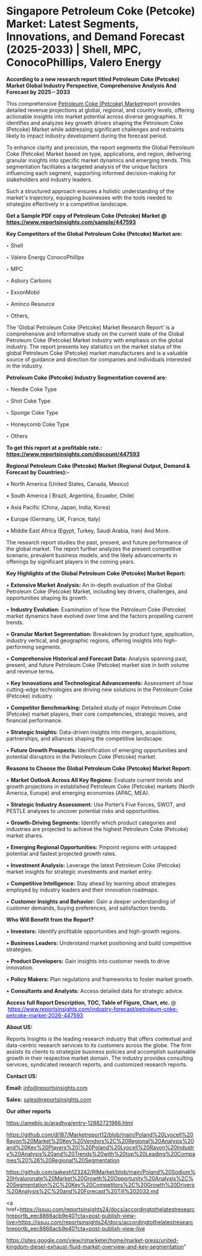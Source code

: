 # Singapore Petroleum Coke (Petcoke) Market: Latest Segments, Innovations, and Demand Forecast (2025-2033) | Shell, MPC, ConocoPhillips, Valero Energy

<strong>According to a new research report titled Petroleum Coke (Petcoke) Market Global Industry Perspective, Comprehensive Analysis And Forecast by 2025 – 2033</strong>

This comprehensive <a href=https://www.reportsinsights.com/sample/447593>Petroleum Coke (Petcoke) Market</a>report provides detailed revenue projections at global, regional, and country levels, offering actionable insights into market potential across diverse geographies. It identifies and analyzes key growth drivers shaping the Petroleum Coke (Petcoke) Market while addressing significant challenges and restraints likely to impact industry development during the forecast period.

To enhance clarity and precision, the report segments the Global Petroleum Coke (Petcoke) Market based on type, applications, and region, delivering granular insights into specific market dynamics and emerging trends. This segmentation facilitates a targeted analysis of the unique factors influencing each segment, supporting informed decision-making for stakeholders and industry leaders.

Such a structured approach ensures a holistic understanding of the market's trajectory, equipping businesses with the tools needed to strategize effectively in a competitive landscape.

<strong>Get a Sample PDF copy of Petroleum Coke (Petcoke) Market </strong><strong>@<a href=https://www.reportsinsights.com/sample/447593 style=color:#0000ff;> https://www.reportsinsights.com/sample/447593</a></strong></font>

<strong>Key Competitors of the Global Petroleum Coke (Petcoke) Market are:</strong>

‣ Shell

‣ Valero Energy ConocoPhillips

‣ MPC

‣ Asbury Carbons

‣ ExxonMobil

‣ Aminco Resource

‣ Others,

The ‘Global Petroleum Coke (Petcoke) Market Research Report’ is a comprehensive and informative study on the current state of the Global Petroleum Coke (Petcoke) Market industry with emphasis on the global industry. The report presents key statistics on the market status of the global Petroleum Coke (Petcoke) market manufacturers and is a valuable source of guidance and direction for companies and individuals interested in the industry.

<strong>Petroleum Coke (Petcoke) Industry Segmentation covered are:</strong>

‣ Needle Coke Type

‣ Shot Coke Type

‣ Sponge Coke Type

‣ Honeycomb Coke Type

‣ Others

<strong>To get this report at a profitable rate.: <a href=https://www.reportsinsights.com/discount/447593 style=color:#0000ff;>https://www.reportsinsights.com/discount/447593</a></strong></font>

<strong>Regional Petroleum Coke (Petcoke) Market (Regional Output, Demand &amp; Forecast by Countries):-</strong>

• North America (United States, Canada, Mexico)

• South America ( Brazil, Argentina, Ecuador, Chile)

• Asia Pacific (China, Japan, India, Korea)

• Europe (Germany, UK, France, Italy)

• Middle East Africa (Egypt, Turkey, Saudi Arabia, Iran) And More.

The research report studies the past, present, and future performance of the global market. The report further analyzes the present competitive scenario, prevalent business models, and the likely advancements in offerings by significant players in the coming years.

<strong>Key Highlights of the Global Petroleum Coke (Petcoke) Market Report:</strong>

• <strong>Extensive Market Analysis:</strong> An in-depth evaluation of the Global Petroleum Coke (Petcoke) Market, including key drivers, challenges, and opportunities shaping its growth.

• <strong>Industry Evolution:</strong> Examination of how the Petroleum Coke (Petcoke) market dynamics have evolved over time and the factors propelling current trends.

• <strong>Granular Market Segmentation:</strong> Breakdown by product type, application, industry vertical, and geographic regions, offering insights into high-performing segments.

• <strong>Comprehensive Historical and Forecast Data:</strong> Analysis spanning past, present, and future Petroleum Coke (Petcoke) market size in both volume and revenue terms.

• <strong>Key Innovations and Technological Advancements:</strong> Assessment of how cutting-edge technologies are driving new solutions in the Petroleum Coke (Petcoke) industry.

• <strong>Competitor Benchmarking:</strong> Detailed study of major Petroleum Coke (Petcoke) market players, their core competencies, strategic moves, and financial performance.

• <strong>Strategic Insights:</strong> Data-driven insights into mergers, acquisitions, partnerships, and alliances shaping the competitive landscape.

• <strong>Future Growth Prospects:</strong> Identification of emerging opportunities and potential disruptors in the Petroleum Coke (Petcoke) market.

<strong>Reasons to Choose the Global Petroleum Coke (Petcoke) Market Report:</strong>

• <strong>Market Outlook Across All Key Regions:</strong> Evaluate current trends and growth projections in established Petroleum Coke (Petcoke) markets (North America, Europe) and emerging economies (APAC, MEA).

• <strong>Strategic Industry Assessment:</strong> Use Porter’s Five Forces, SWOT, and PESTLE analyses to uncover potential risks and opportunities.

• <strong>Growth-Driving Segments:</strong> Identify which product categories and industries are projected to achieve the highest Petroleum Coke (Petcoke) market shares.

• <strong>Emerging Regional Opportunities:</strong> Pinpoint regions with untapped potential and fastest projected growth rates.

• <strong>Investment Analysis:</strong> Leverage the latest Petroleum Coke (Petcoke) market insights for strategic investments and market entry.

• <strong>Competitive Intelligence:</strong> Stay ahead by learning about strategies employed by industry leaders and their innovation roadmaps.

• <strong>Customer Insights and Behavior:</strong> Gain a deeper understanding of customer demands, buying preferences, and satisfaction trends.

<strong>Who Will Benefit from the Report?</strong>

• <strong>Investors:</strong> Identify profitable opportunities and high-growth regions.

• <strong>Business Leaders:</strong> Understand market positioning and build competitive strategies.

• <strong>Product Developers:</strong> Gain insights into customer needs to drive innovation.

• <strong>Policy Makers:</strong> Plan regulations and frameworks to foster market growth.

• <strong>Consultants and Analysts:</strong> Access detailed data for strategic advice.
</ul>
<strong>Access full Report Description, TOC, Table of Figure, Chart, etc. </strong>@  <a href=https://www.reportsinsights.com/industry-forecast/petroleum-coke-petcoke-market-2026-447593 style=color:#0000ff;>https://www.reportsinsights.com/industry-forecast/petroleum-coke-petcoke-market-2026-447593</a></font>

<strong><strong>About US</strong>:</strong>

Reports Insights is the leading research industry that offers contextual and data-centric research services to its customers across the globe. The firm assists its clients to strategize business policies and accomplish sustainable growth in their respective market domain. The industry provides consulting services, syndicated research reports, and customized research reports.

<strong>Contact US:</strong>

<p class=""""><b>Email:</b> <a href=mailto:info@reportsinsights.com>info@reportsinsights.com</a></p>
<p class=""""><b>Sales:</b> <a href=mailto:sales@reportsinsights.com>sales@reportsinsights.com</a></p>

<strong>Our other reports</strong>

<a href=https://ameblo.jp/aradhya/entry-12882721966.html>https://ameblo.jp/aradhya/entry-12882721966.html</a>

<a href=https://github.com/di187/Marketreport12/blob/main/Poland%20Lyocell%20Rayon%20Market%20Key%20Vendors%2C%20Regional%20Analysis%20and%20Key%20Players%20|%20Poland%20Lyocell%20Rayon%20Industry%20Analysis%20and%20Trends%20with%20top%20Leading%20Companies%20%26%20Regional%20Segmentation>https://github.com/di187/Marketreport12/blob/main/Poland%20Lyocell%20Rayon%20Market%20Key%20Vendors%2C%20Regional%20Analysis%20and%20Key%20Players%20|%20Poland%20Lyocell%20Rayon%20Industry%20Analysis%20and%20Trends%20with%20top%20Leading%20Companies%20%26%20Regional%20Segmentation</a>

<a href=https://github.com/aakesh123242/RIMarket/blob/main/Poland%20Sodium%20Hyaluronate%20Market%20Growth%20Opportunity%20Analysis%2C%20Segmentation%2C%20Key%20Competitors%2C%20Growth%20Drivers%20Analysis%2C%20and%20Forecast%20Till%202032.md>https://github.com/aakesh123242/RIMarket/blob/main/Poland%20Sodium%20Hyaluronate%20Market%20Growth%20Opportunity%20Analysis%2C%20Segmentation%2C%20Key%20Competitors%2C%20Growth%20Drivers%20Analysis%2C%20and%20Forecast%20Till%202032.md</a>

<a href=https://issuu.com/reportsinsights24/docs/accordingtothelatestresearchreportb_eec8866acb9e40?cta=post-publish-view-live>https://issuu.com/reportsinsights24/docs/accordingtothelatestresearchreportb_eec8866acb9e40?cta=post-publish-view-live</a>

<a href=https://sites.google.com/view/rimarketer/home/market-press/united-kingdom-diesel-exhaust-fluid-market-overview-and-key-segmentation>https://sites.google.com/view/rimarketer/home/market-press/united-kingdom-diesel-exhaust-fluid-market-overview-and-key-segmentation</a>"
